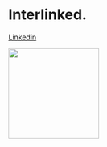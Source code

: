 # Interlinked.

[Linkedin](https://www.linkedin.com/in/muhammad-rieza-fachrezi/)

<p align="left">
<a href="https://github.com/riezaf51">
  <img height="180em" src="https://github-readme-stats.vercel.app/api?username=riezaf51&show_icons=true&theme=tokyonight&hide_rank=true"/>
<!--   <img height="180em" src="https://github-readme-stats.vercel.app/api/top-langs/?username=riezaf51&layout=compact&theme=tokyonight&hide=css,scss,blade"/> -->
  
</a>
</p>

<!--
**riezaf51/riezaf51** is a ✨ _special_ ✨ repository because its `README.md` (this file) appears on your GitHub profile.

Here are some ideas to get you started:

- 🔭 I’m currently working on ...
- 🌱 I’m currently learning ...
- 👯 I’m looking to collaborate on ...
- 🤔 I’m looking for help with ...
- 💬 Ask me about ...
- 📫 How to reach me: ...
- 😄 Pronouns: ...
- ⚡ Fun fact: ...
-->
